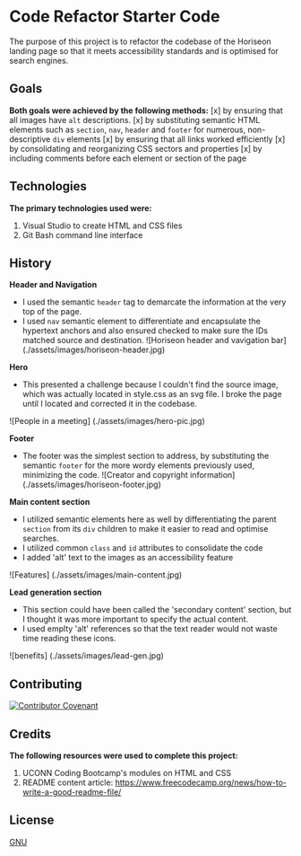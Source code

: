 # Code Refactor Starter Code

The purpose of this project is to refactor the codebase of the Horiseon landing page so that it meets accessibility standards and is optimised for search engines.

## Goals

**Both goals were achieved by the following methods:**
[x] by ensuring that all images have `alt` descriptions. 
[x] by substituting semantic HTML elements such as `section`, `nav`, `header` and `footer` for numerous, non-descriptive `div` elements 
[x] by ensuring that all links worked efficiently 
[x] by consolidating and reorganizing CSS sectors and properties 
[x] by including comments before each element or section of the page  

## Technologies

**The primary technologies used were:**
1. Visual Studio to create HTML and CSS files
2. Git Bash command line interface 

## History

**Header and Navigation**
- I used the semantic `header` tag to demarcate the information at the very top of the page. 
- I used `nav` semantic element to differentiate and encapsulate the hypertext anchors and also ensured checked to make sure the IDs matched source and destination. 
![Horiseon header and vavigation bar] (./assets/images/horiseon-header.jpg) 

**Hero**
- This presented a challenge because I couldn't find the source image, which was actually located in style.css as an svg file. I broke the page until I located and corrected it in the codebase.

![People in a meeting] (./assets/images/hero-pic.jpg)

**Footer**
- The footer was the simplest section to address, by substituting the semantic `footer` for the more wordy elements previously used, minimizing the code. 
![Creator and copyright information] (./assets/images/horiseon-footer.jpg)

**Main content section**
- I utilized semantic elements here as well by differentiating the parent `section` from its `div` children to make it easier to read and optimise searches. 
- I utilized common `class` and `id` attributes to consolidate the code
- I added 'alt' text to the images as an accessibility feature

![Features] (./assets/images/main-content.jpg)

**Lead generation section**
- This section could have been called the 'secondary content' section, but I thought it was more important to specify the actual content. </br >
- I used emplty 'alt' references so that the text reader would not waste time reading these icons. 

![benefits] (./assets/images/lead-gen.jpg)

## Contributing

[![Contributor Covenant](https://img.shields.io/badge/Contributor%20Covenant-2.1-4baaaa.svg)](code_of_conduct.md)

## Credits

**The following resources were used to complete this project:**
1. UCONN Coding Bootcamp's modules on HTML and CSS
2. README content article:  https://www.freecodecamp.org/news/how-to-write-a-good-readme-file/

## License
[GNU](https://opensource.org/licenses/GPL-3.0)
